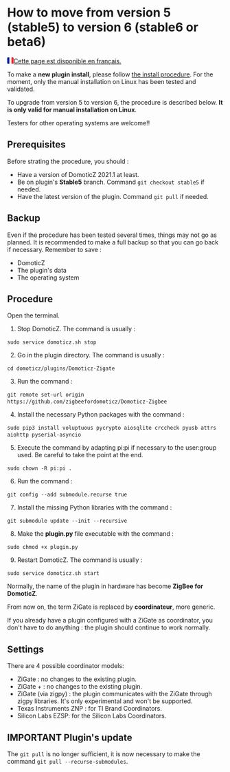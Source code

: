 # How to move from version 5 (stable5) to version 6 (stable6 or beta6)

<a href="../fr-fr/Plugin_Version-6.md"><img align="left" width="15" height="15" src="../Images/flag_france.png" alt="Logo"></a>
[Cette page est disponible en français.](../fr-fr/Plugin_Version-6.md)

To make a __new plugin install__, please follow [the install procedure](Plugin_Installation.md). For the moment, only the manual installation on Linux has been tested and validated.

To upgrade from version 5 to version 6, the procedure is described below. __It is only valid for manual installation on Linux__.

Testers for other operating systems are welcome!!

## Prerequisites

Before strating the procedure, you should :

* Have a version of DomoticZ 2021.1 at least.
* Be on plugin's __Stable5__ branch. Command `git checkout stable5` if needed.
* Have the latest version of the plugin. Command `git pull` if needed.

## Backup

Even if the procedure has been tested several times, things may not go as planned.
It is recommended to make a full backup so that you can go back if necessary.
Remember to save :

* DomoticZ
* The plugin's data
* The operating system

## Procedure

Open the terminal.

1. Stop DomoticZ. The command is usually :
```
sudo service domoticz.sh stop
```

2. Go in the plugin directory. The command is usually :
```
cd domoticz/plugins/Domoticz-Zigate
```

3. Run the command :
```
git remote set-url origin https://github.com/zigbeefordomoticz/Domoticz-Zigbee
```

4. Install the necessary Python packages with the command :
```
sudo pip3 install voluptuous pycrypto aiosqlite crccheck pyusb attrs aiohttp pyserial-asyncio
```

5. Execute the command by adapting pi:pi if necessary to the user:group used. Be careful to take the point at the end.
```
sudo chown -R pi:pi .
```

6. Run the command :
```
git config --add submodule.recurse true
```

7. Install the missing Python libraries with the command :
```
git submodule update --init --recursive
```

8. Make the __plugin.py__ file executable with the command :
```
sudo chmod +x plugin.py
```

9. Restart DomoticZ. The command is usually :
```
sudo service domoticz.sh start
```

Normally, the name of the plugin in hardware has become __ZigBee for DomoticZ__.

From now on, the term ZiGate is replaced by __coordinateur__, more generic.

If you already have a plugin configured with a ZiGate as coordinator, you don't have to do anything : the plugin should continue to work normally.

## Settings

There are 4 possible coordinator models:

* ZiGate : no changes to the existing plugin.
* ZiGate + : no changes to the existing plugin.
* ZiGate (via zigpy) : the plugin communicates with the ZiGate through zigpy libraries. It's only experimental and won't be supported.
* Texas Instruments ZNP : for  TI Brand Coordinators.
* Silicon Labs EZSP: for the Silicon Labs Coordinators.

## IMPORTANT Plugin's update

The `git pull` is no longer sufficient, it is now necessary to make the command `git pull --recurse-submodules`.
